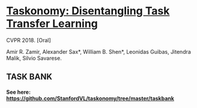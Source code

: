 # [Taskonomy: Disentangling Task Transfer Learning](https://taskonomy.vision/)

CVPR 2018. [Oral]

Amir R. Zamir, Alexander Sax*, William B. Shen*, Leonidas Guibas, Jitendra Malik, Silvio Savarese. 

## TASK BANK
#### See here: https://github.com/StanfordVL/taskonomy/tree/master/taskbank

<!--- #### See more info about TASK BANK here: https://taskonomy.vision/#models
#### Try the live demo here: https://taskonomy.vision/tasks
## More of code, models, and dataset of Taskonomy coming soon. 
(repository under construction) --->
